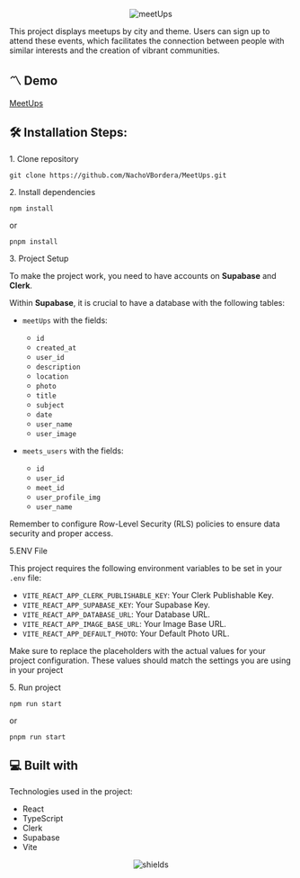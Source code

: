 <p align="center">
<img src="https://i.ibb.co/qW0Zfdp/Group-14.png" alt="meetUps" >
</p>

<p id="description">This project displays meetups by city and theme. Users can sign up to attend these events, which facilitates the connection between people with similar interests and the creation of vibrant communities.</p>

<h2>〽️ Demo</h2>

[MeetUps](https://meet-ups-wheat.vercel.app/)

<h2>🛠️ Installation Steps:</h2>

<p>1. Clone repository</p>

```
git clone https://github.com/NachoVBordera/MeetUps.git
```

<p>2. Install dependencies</p>

```
npm install
```

or

```
pnpm install
```

<p>3. Project Setup</p>

To make the project work, you need to have accounts on **Supabase** and **Clerk**.

Within **Supabase**, it is crucial to have a database with the following tables:

- `meetUps` with the fields:

  - `id`
  - `created_at`
  - `user_id`
  - `description`
  - `location`
  - `photo`
  - `title`
  - `subject`
  - `date`
  - `user_name`
  - `user_image`
    <br/>

- `meets_users` with the fields:

  - `id`
  - `user_id`
  - `meet_id`
  - `user_profile_img`
  - `user_name`

Remember to configure Row-Level Security (RLS) policies to ensure data security and proper access.

<p>5.ENV File</p>

This project requires the following environment variables to be set in your `.env` file:

- `VITE_REACT_APP_CLERK_PUBLISHABLE_KEY`: Your Clerk Publishable Key.
- `VITE_REACT_APP_SUPABASE_KEY`: Your Supabase Key.
- `VITE_REACT_APP_DATABASE_URL`: Your Database URL.
- `VITE_REACT_APP_IMAGE_BASE_URL`: Your Image Base URL.
- `VITE_REACT_APP_DEFAULT_PHOTO`: Your Default Photo URL.

Make sure to replace the placeholders with the actual values for your project configuration. These values should match the settings you are using in your project

<p>5. Run project</p>

```
npm run start
```

or

```
pnpm run start
```

<h2>💻 Built with</h2>

Technologies used in the project:

- React
- TypeScript
- Clerk
- Supabase
- Vite

<p align="center"><img src="https://img.shields.io/badge/MADE_WITH_%E2%9D%A4%EF%B8%8F_BY_NACHO-bb69ff" alt="shields"></p>
